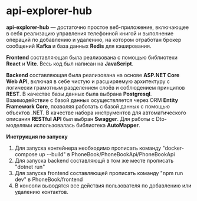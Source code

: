 # api-explorer-hub

**api-explorer-hub** — достаточно простое веб-приложение, включающее в себя реализацию управления телефонной книгой и выполнение операций по добавлению и удалению, на котором отработан брокер сообщений **Kafka** и база данных **Redis** для кэширования.

**Frontend** составляющая была реализована с помощью библиотеки **React** и **Vite**. Весь код был написан на **JavaScript**.

**Backend** составляющая была реализована на основе **ASP.NET Core Web API**, включая в себе чистую и расширяемую архитектуру с логически грамотным разделением слоёв и соблюдением принципов **REST**. В качестве базы данных была выбрана **Postgresql**. Взаимодействие с базой данных осуществляется через ORM **Entity Framework Core**, позволяя работать с базой данных с помощью объектов .NET. В качестве набора инструментов для автоматического описания **RESTful API** был выбран **Swagger**. Для работы с Dto-моделями использовалась библиотека **AutoMapper**.

**Инструкция по запуску**
1. Для запуска контейнера необходимо прописать команду "docker-compose up --build" в PhoneBook/PhoneBookApi/PhoneBookApi
2. Для запуска backend составляющй в том же месте прописать "dotnet run"
3. Для запуска frontend составляющей прописать команду "npm run dev" в PhoneBook/frontend
4. В консоли выводятся все действия пользователя по добавлению или удалению контактов.
